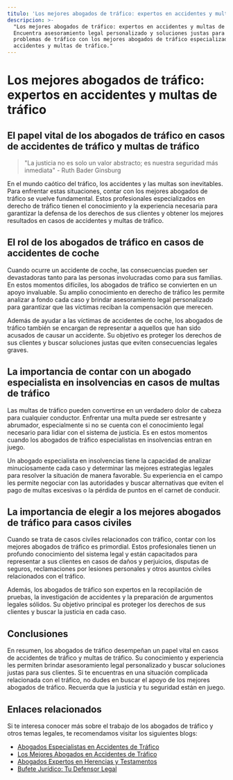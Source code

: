 ```yaml
---
titulo: 'Los mejores abogados de tráfico: expertos en accidentes y multas de tráfico'
descripcion: >-
  "Los mejores abogados de tráfico: expertos en accidentes y multas de tráfico -
  Encuentra asesoramiento legal personalizado y soluciones justas para tus
  problemas de tráfico con los mejores abogados de tráfico especializados en
  accidentes y multas de tráfico."
---
```


# Los mejores abogados de tráfico: expertos en accidentes y multas de tráfico

## El papel vital de los abogados de tráfico en casos de accidentes de tráfico y multas de tráfico

> "La justicia no es solo un valor abstracto; es nuestra seguridad más inmediata" - Ruth Bader Ginsburg

En el mundo caótico del tráfico, los accidentes y las multas son inevitables. Para enfrentar estas situaciones, contar con los mejores abogados de tráfico se vuelve fundamental. Estos profesionales especializados en derecho de tráfico tienen el conocimiento y la experiencia necesaria para garantizar la defensa de los derechos de sus clientes y obtener los mejores resultados en casos de accidentes y multas de tráfico.

## El rol de los abogados de tráfico en casos de accidentes de coche

Cuando ocurre un accidente de coche, las consecuencias pueden ser devastadoras tanto para las personas involucradas como para sus familias. En estos momentos difíciles, los abogados de tráfico se convierten en un apoyo invaluable. Su amplio conocimiento en derecho de tráfico les permite analizar a fondo cada caso y brindar asesoramiento legal personalizado para garantizar que las víctimas reciban la compensación que merecen.

Además de ayudar a las víctimas de accidentes de coche, los abogados de tráfico también se encargan de representar a aquellos que han sido acusados de causar un accidente. Su objetivo es proteger los derechos de sus clientes y buscar soluciones justas que eviten consecuencias legales graves.

## La importancia de contar con un abogado especialista en insolvencias en casos de multas de tráfico

Las multas de tráfico pueden convertirse en un verdadero dolor de cabeza para cualquier conductor. Enfrentar una multa puede ser estresante y abrumador, especialmente si no se cuenta con el conocimiento legal necesario para lidiar con el sistema de justicia. Es en estos momentos cuando los abogados de tráfico especialistas en insolvencias entran en juego.



Un abogado especialista en insolvencias tiene la capacidad de analizar minuciosamente cada caso y determinar las mejores estrategias legales para resolver la situación de manera favorable. Su experiencia en el campo les permite negociar con las autoridades y buscar alternativas que eviten el pago de multas excesivas o la pérdida de puntos en el carnet de conducir.



## La importancia de elegir a los mejores abogados de tráfico para casos civiles



Cuando se trata de casos civiles relacionados con tráfico, contar con los mejores abogados de tráfico es primordial. Estos profesionales tienen un profundo conocimiento del sistema legal y están capacitados para representar a sus clientes en casos de daños y perjuicios, disputas de seguros, reclamaciones por lesiones personales y otros asuntos civiles relacionados con el tráfico.



Además, los abogados de tráfico son expertos en la recopilación de pruebas, la investigación de accidentes y la preparación de argumentos legales sólidos. Su objetivo principal es proteger los derechos de sus clientes y buscar la justicia en cada caso.



## Conclusiones



En resumen, los abogados de tráfico desempeñan un papel vital en casos de accidentes de tráfico y multas de tráfico. Su conocimiento y experiencia les permiten brindar asesoramiento legal personalizado y buscar soluciones justas para sus clientes. Si te encuentras en una situación complicada relacionada con el tráfico, no dudes en buscar el apoyo de los mejores abogados de tráfico. Recuerda que la justicia y tu seguridad están en juego.



## Enlaces relacionados



Si te interesa conocer más sobre el trabajo de los abogados de tráfico y otros temas legales, te recomendamos visitar los siguientes blogs:



- [Abogados Especialistas en Accidentes de Tráfico](https://www.ejemplo.com/abogados-especialistas-en-accidentes-de-trafico)
- [Los Mejores Abogados en Accidentes de Tráfico](https://www.ejemplo.com/los-mejores-abogados-en-accidentes-de-trafico)
- [Abogados Expertos en Herencias y Testamentos](https://www.ejemplo.com/abogados-expertos-en-herencias-y-testamentos)
- [Bufete Jurídico: Tu Defensor Legal](https://www.ejemplo.com/bufete-juridico)


